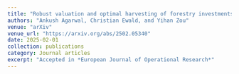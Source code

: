 ```yaml
---
title: "Robust valuation and optimal harvesting of forestry investments under catastrophe risk and parameter uncertainty"
authors: "Ankush Agarwal, Christian Ewald, and Yihan Zou"
venue: "arXiv"
venue_url: "https://arxiv.org/abs/2502.05340"
date: 2025-02-01
collection: publications
category: Journal articles
excerpt: "Accepted in *European Journal of Operational Research*"
---
```

